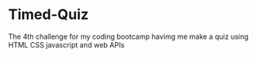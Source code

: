 # Timed-Quiz
The 4th challenge for my coding bootcamp havimg me make a quiz using HTML CSS javascript and web APIs
